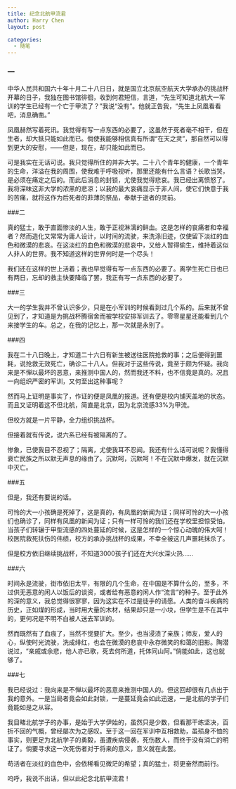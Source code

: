 ```yaml
---
title: 纪念北航甲流君
author: Harry Chen
layout: post

categories:
  - 随笔
---
```


### 一

  中华人民共和国六十年十月二十八日日，就是国立北京航空航天大学承办的挑战杯开幕的日子，我独在图书馆徘徊，收到何君短信，言道，“先生可知道北航大一军训的学生已经有一个亡于甲流了？”我说“没有”。他就正告我，“先生上凤凰看看吧，消息确凿。”

  凤凰赫然写着死讯。我觉得有写一点东西的必要了，这虽然于死者毫不相干，但在生者，却大抵只能如此而已。倘使我能够相信真有所谓“在天之灵”，那自然可以得到更大的安慰，——但是，现在，却只能如此而已。

  可是我实在无话可说。我只觉得所住的并非大学。二十八个青年的健康，一个青年的生命，洋溢在我的周围，使我难于呼吸视听，那里还能有什么言语？长歌当哭，是必须在痛定之后的。而此后消息的封锁，尤使我觉得悲哀。我已经出离愤怒了。我将深味这非大学的浓黑的悲凉；以我的最大哀痛显示于非人间，使它们快意于我的苦痛，就将这作为后死者的菲薄的祭品，奉献于逝者的灵前。

###二

  真的猛士，敢于直面惨淡的人生，敢于正视淋漓的鲜血。这是怎样的哀痛者和幸福者？然而造化又常常为庸人设计，以时间的流驶，来洗涤旧迹，仅使留下淡红的血色和微漠的悲哀。在这淡红的血色和微漠的悲哀中，又给人暂得偷生，维持着这似人非人的世界。我不知道这样的世界何时是一个尽头！

  我们还在这样的世上活着；我也早觉得有写一点东西的必要了。离学生死亡日也已有两日，忘却的救主快要降临了罢，我正有写一点东西的必要了。

###三

  大一的学生我并不曾认识多少，只是在小军训的时候看到过几个系的。后来就不曾见到了，才知道是为挑战杯腾宿舍而被学校安排军训去了。零零星星还能看到几个来接学生的车。总之，在我的记忆上，那一次就是永别了。

###四

  我在二十八日晚上，才知道二十六日有新生被送往医院抢救的事；之后便得到噩耗，说抢救无效死亡，确诊二十八人。但我对于这些传说，竟至于颇为怀疑。我向来是不惮以最坏的恶意，来推测中国人的，然而我还不料，也不信竟是真的。况且一向组织严密的军训，又何至出这种事呢？

  然而马上证明是事实了，作证的便是凤凰的报道。还有便是校内铺天盖地的状态。而且又证明着这不但北航，简直是北京，因为北京流感33%为甲流。

  但校方就是一片平静，全力组织挑战杯。

  但接着就有传说，说六系已经有被隔离的了。

  惨象，已使我目不忍视了；隔离，尤使我耳不忍闻。我还有什么话可说呢？我懂得衰亡民族之所以默无声息的缘由了。沉默呵，沉默呵！不在沉默中爆发，就在沉默中灭亡。

###五

  但是，我还有要说的话。

  可怜的大一小孩确是死掉了，这是真的，有凤凰的新闻为证；同样可怜的大一小孩们也确诊了，同样有凤凰的新闻为证；只有一样可怜的我们还在学校里担惊受怕。当孩子们转辗于甲型流感的四处蔓延的时候，这是怎样的一个惊心动魄的伟大呵！校医院救死扶伤的伟绩，校方的承办挑战杯的成果，不幸全被这几声噩耗抹杀了。

  但是校方依旧继续挑战杯，不知道3000孩子们还在大兴水深火热……

###六

  时间永是流驶，街市依旧太平，有限的几个生命，在中国是不算什么的，至多，不过供无恶意的闲人以饭后的谈资，或者给有恶意的闲人作“流言”的种子。至于此外的深的意义，我总觉得很寥寥，因为这实在不过是徒手的请愿。人类的奋斗疾病的历史，正如煤的形成，当时用大量的木材，结果却只是一小块，但学生是不在其中的，更何况是不明不白被人送去军训的。

  然而既然有了血痕了，当然不觉要扩大。至少，也当浸渍了亲族；师友，爱人的心，纵使时光流驶，洗成绯红，也会在微漠的悲哀中永存微笑的和蔼的旧影。陶潜说过，“亲戚或余悲，他人亦已歌，死去何所道，托体同山阿。”倘能如此，这也就够了。

###七

  我已经说过：我向来是不惮以最坏的恶意来推测中国人的。但这回却很有几点出于我的意外。一是当局者竟会如此封锁，一是蔓延竟会如此迅速，一是北航的学子们竟能如是之从容。

  我目睹北航学子的办事，是始于大学伊始的，虽然只是少数，但看那干练坚决，百折不回的气概，曾经屡次为之感叹。至于这一回在军训中互相救助，虽殒身不恤的事实，则更足为北航学子的勇毅，虽遭疾病侵袭，死伤数人，而终于没有消亡的明证了。倘要寻求这一次死伤者对于将来的意义，意义就在此罢。

  苟活者在淡红的血色中，会依稀看见微茫的希望；真的猛士，将更奋然而前行。

  呜呼，我说不出话，但以此纪念北航甲流君！
